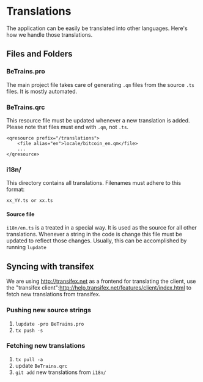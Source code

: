 Translations
============

The application can be easily be translated into other languages. Here's how we handle those translations.

Files and Folders
-----------------

### BeTrains.pro

The main project file takes care of generating `.qm` files from the source `.ts` files. It is mostly automated.

### BeTrains.qrc

This resource file must be updated whenever a new translation is added. Please note that files must end with `.qm`, not `.ts`.

    <qresource prefix="/translations">
        <file alias="en">locale/bitcoin_en.qm</file>
        ...
    </qresource>

### i18n/

This directory contains all translations. Filenames must adhere to this format:

    xx_YY.ts or xx.ts

#### Source file

`i18n/en.ts` is a treated in a special way. It is used as the source for all other translations. Whenever a string in the code is change this file must be updated to reflect those changes. Usually, this can be accomplished by running `lupdate`



Syncing with transifex
----------------------

We are using http://transifex.net as a frontend for translating the client, use the "transifex client":http://help.transifex.net/features/client/index.html to fetch new translations from transifex.

### Pushing new source strings

1. `lupdate -pro BeTrains.pro`
2. `tx push -s`


### Fetching new translations

1. `tx pull -a`
2. update `BeTrains.qrc`
3. `git add` new translations from `i18n/`
